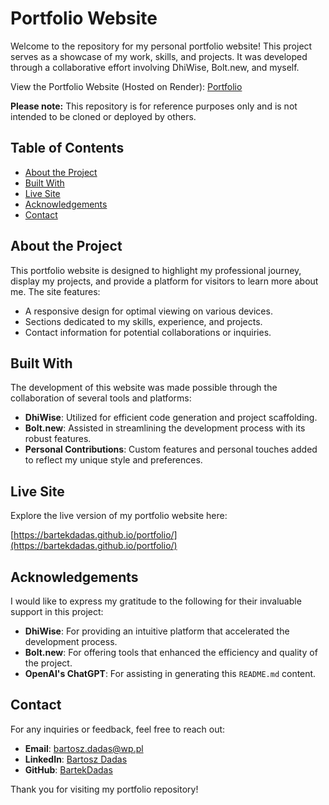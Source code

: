 # Portfolio Website

Welcome to the repository for my personal portfolio website! This project serves as a showcase of my work, skills, and projects. It was developed through a collaborative effort involving DhiWise, Bolt.new, and myself.

View the Portfolio Website (Hosted on Render): [Portfolio](https://portfolio-mb7f.onrender.com/)

**Please note:** This repository is for reference purposes only and is not intended to be cloned or deployed by others.

## Table of Contents

- [About the Project](#about-the-project)
- [Built With](#built-with)
- [Live Site](#live-site)
- [Acknowledgements](#acknowledgements)
- [Contact](#contact)

## About the Project

This portfolio website is designed to highlight my professional journey, display my projects, and provide a platform for visitors to learn more about me. The site features:

- A responsive design for optimal viewing on various devices.
- Sections dedicated to my skills, experience, and projects.
- Contact information for potential collaborations or inquiries.

## Built With

The development of this website was made possible through the collaboration of several tools and platforms:

- **DhiWise**: Utilized for efficient code generation and project scaffolding.
- **Bolt.new**: Assisted in streamlining the development process with its robust features.
- **Personal Contributions**: Custom features and personal touches added to reflect my unique style and preferences.

## Live Site

Explore the live version of my portfolio website here:

[https://bartekdadas.github.io/portfolio/](https://bartekdadas.github.io/portfolio/)

## Acknowledgements

I would like to express my gratitude to the following for their invaluable support in this project:

- **DhiWise**: For providing an intuitive platform that accelerated the development process.
- **Bolt.new**: For offering tools that enhanced the efficiency and quality of the project.
- **OpenAI's ChatGPT**: For assisting in generating this `README.md` content.

## Contact

For any inquiries or feedback, feel free to reach out:

- **Email**: [bartosz.dadas@wp.pl](mailto:bartosz.dadas@wp.pl)
- **LinkedIn**: [Bartosz Dadas](https://www.linkedin.com/in/bartek-dadas-62a756281/)
- **GitHub**: [BartekDadas](https://github.com/BartekDadas)

Thank you for visiting my portfolio repository!
